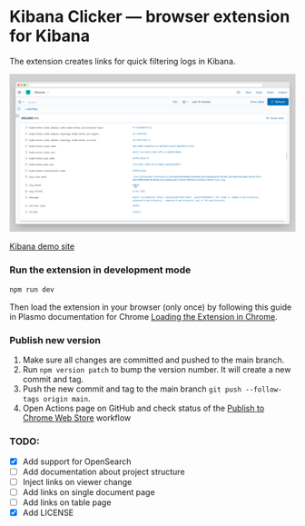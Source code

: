 # Kibana Clicker — browser extension for Kibana

The extension creates links for quick filtering logs in Kibana.

![screenshot of extension](media/window-screenshoot.png)

[Kibana demo site](https://demo.elastic.co/app/discover#/)

### Run the extension in development mode

```sh
npm run dev
```

Then load the extension in your browser (only once) by following this guide in Plasmo documentation for Chrome [Loading the Extension in Chrome](https://docs.plasmo.com/framework#loading-the-extension-in-chrome).

### Publish new version

1. Make sure all changes are committed and pushed to the main branch.
2. Run `npm version patch` to bump the version number. It will create a new commit and tag.
3. Push the new commit and tag to the main branch `git push --follow-tags origin main`.
4. Open Actions page on GitHub and check status of the [Publish to Chrome Web Store](https://github.com/hyzyla/kibana-clicker/actions/workflows/submit.yml) workflow

### TODO:

- [x] Add support for OpenSearch
- [ ] Add documentation about project structure
- [ ] Inject links on viewer change
- [ ] Add links on single document page
- [ ] Add links on table page
- [x] Add LICENSE
